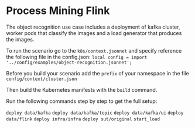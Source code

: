# Process Mining Flink

The object recognition use case includes a deployment of kafka cluster, 
worker pods that classify the images and a load generator that produces the images.

To run the scenario go to the `k8s/context.jsonnet` and specify reference the following file in the config.json:
`local config = import '../config/examples/object-recognition.jsonnet';`

Before you build your scenario add the `prefix` of your namespace in the file `config/context/cluster.json`

Then build the Kubernetes manifests with the `build` command.

Run the following commands step by step to get the full setup:

`deploy data/kafka`
`deploy data/kafka/topic`
`deploy data/kafka/ui`
`deploy data/flink`
`deploy infra/infra`
`deploy sut/original`
`start_load`
